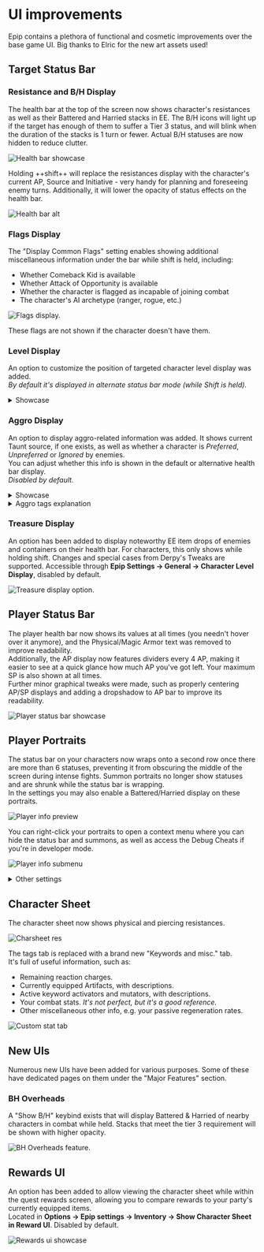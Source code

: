 ﻿# UI improvements
Epip contains a plethora of functional and cosmetic improvements over the base game UI. Big thanks to Elric for the new art assets used!

## Target Status Bar

### Resistance and B/H Display
The health bar at the top of the screen now shows character's resistances as well as their Battered and Harried stacks in EE. The B/H icons will light up if the target has enough of them to suffer a Tier 3 status, and will blink when the duration of the stacks is 1 turn or fewer. Actual B/H statuses are now hidden to reduce clutter.

![Health bar showcase](img/ui/health_bar.png)

Holding ++shift++ will replace the resistances display with the character's current AP, Source and Initiative - very handy for planning and foreseeing enemy turns. Additionally, it will lower the opacity of status effects on the health bar.

![Health bar alt](img/ui/health_bar_shift.png)

### Flags Display
The "Display Common Flags" setting enables showing additional miscellaneous information under the bar while shift is held, including:

- Whether Comeback Kid is available
- Whether Attack of Opportunity is available
- Whether the character is flagged as incapable of joining combat
- The character's AI archetype (ranger, rogue, etc.)

![Flags display.](img/ui/flagsdisplay.png)

These flags are not shown if the character doesn't have them.

### Level Display
An option to customize the position of targeted character level display was added.  
*By default it's displayed in alternate status bar mode (while Shift is held).*  
<details>
<summary>Showcase</summary>
<p>Accessible through <b>Options -> Epip settings -> General -> Character Level Display</b>.</p>
<table>
<tr><td>Hidden:            </td><td><img src="../img/ui/lvl_display_hidden.png"/></td></tr>
<tr><td>After Name:        </td><td><img src="../img/ui/lvl_display_after_name.png"/></td></tr>
<tr><td>Below Health Bar:  </td><td><img src="../img/ui/lvl_display_below.png"/></td></tr>
<tr><td>When holding Shift:</td><td><img src="../img/ui/lvl_display_shift.png"/></td></tr>
</table>
</details>

### Aggro Display
An option to display aggro-related information was added. It shows current Taunt source, if one exists, as well as whether a character is *Preferred*, *Unpreferred* or *Ignored* by enemies.  
You can adjust whether this info is shown in the default or alternative health bar display.  
*Disabled by default.*  
<details>
<summary>Showcase</summary>
Accessible through <b>Options -> Epip settings -> General -> Show Aggro Information</b>.
<table>
<tr><td>Preferred:   </td><td><img src="../img/ui/aggro_pref.png"/></td></tr>
<tr><td>Unpreferred: </td><td><img src="../img/ui/aggro_unpref.png"/></td></tr>
<tr><td>Ignored:     </td><td><img src="../img/ui/aggro_ignored.png"/></td></tr>
<tr><td>Taunted:     </td><td><img src="../img/ui/aggro_taunted.png"/></td></tr>
</table>
</details>
<details>
<summary>Aggro tags explanation</summary>
<p>AI chooses its targets based on a number of parameters, such as target's effective HP, how easy it is to get to the target and so on. Its behavior is also influenced by aggro tags.</p><p><b>This information is only relevant for Epic Encounters 2.</b></p>
<ul>
<li>No tag: AI has no preference on whether to choose this character as the primary attack target or not. However, AI will actively try to hit this character with AOE attacks. Most characters will not have any aggro tag by default.</li>
<li>Preferred: AI will actively try to make this character its primary attack target. This aggro tag is manually provided to some important NPCs and is not normally obtainable during gameplay.</li>
<li>Unpreferred: AI will try not to make this character its primary target. <b>However, AI will still actively try to AOE this character.</b> This tag is usually acquired by using Subjugated status, and is also manually provided to some characters, mostly summons.</li>
<li>Ignored: AI will try to act as if this character does not exist.</li>
<li>Taunted: this AI will consider the source of Taunt a Preferred target.</li>
</ul>
</details>

### Treasure Display
An option has been added to display noteworthy EE item drops of enemies and containers on their health bar. For characters, this only shows while holding shift. Changes and special cases from Derpy's Tweaks are supported.
Accessible through **Epip Settings -> General -> Character Level Display**, disabled by default.  

![Treasure display option.](img/ui/treasure_display.png)

## Player Status Bar
The player health bar now shows its values at all times (you needn't hover over it anymore), and the Physical/Magic Armor text was removed to improve readability.  
Additionally, the AP display now features dividers every 4 AP, making it easier to see at a quick glance how much AP you've got left. Your maximum SP is also shown at all times.  
Further minor graphical tweaks were made, such as properly centering AP/SP displays and adding a dropshadow to AP bar to improve its readability.  

![Player status bar showcase](img/ui/status_console.png)

## Player Portraits
The status bar on your characters now wraps onto a second row once there are more than 6 statuses, preventing it from obscuring the middle of the screen during intense fights. Summon portraits no longer show statuses and are shrunk while the status bar is wrapping.  
In the settings you may also enable a Battered/Harried display on these portraits.  

![Player info preview](img/ui/player_info.png)

You can right-click your portraits to open a context menu where you can hide the status bar and summons, as well as access the Debug Cheats if you're in developer mode.  

![Player info submenu](img/ui/status_dropdown.png)

<details>
<summary>Other settings</summary>
<b>Options -> Epip settings -> Player portraits</b>
<table>
<tr><td>Display B/H on player portraits</td><td><p>Display nice, big B/H indicators right over player portaits.</p><p>Disabled by default.</p></td></tr>
<tr><td>Status Opacity in Combat       </td><td><p>Make statuses less visible.</p><p>Hovering over statuses will always show them at full opacity.</p>
                                                <br>
                                                <p><img src="../img/ui/status_opacity.png"/></p></td></tr>
</table>
</details>

## Character Sheet
The character sheet now shows physical and piercing resistances.

![Charsheet res](img/ui/resistances.png)

The tags tab is replaced with a brand new "Keywords and misc." tab.  
It's full of useful information, such as:

- Remaining reaction charges.
- Currently equipped Artifacts, with descriptions.
- Active keyword activators and mutators, with descriptions.
- Your combat stats. *It's not perfect, but it's a good reference.*
- Other miscellaneous other info, e.g. your passive regeneration rates.

![Custom stat tab](img/ui/keywords.png)

## New UIs
Numerous new UIs have been added for various purposes. Some of these have dedicated pages on them under the "Major Features" section.

### BH Overheads
A "Show B/H" keybind exists that will display Battered & Harried of nearby characters in combat while held. Stacks that meet the tier 3 requirement will be shown with higher opacity.

![BH Overheads feature.](img/ui/bhoverheads.png)

## Rewards UI
An option has been added to allow viewing the character sheet while within the quest rewards screen, allowing you to compare rewards to your party's currently equipped items.  
Located in **Options -> Epip settings -> Inventory -> Show Character Sheet in Reward UI**. Disabled by default.  

![Rewards ui showcase](img/ui/rewards.png)
